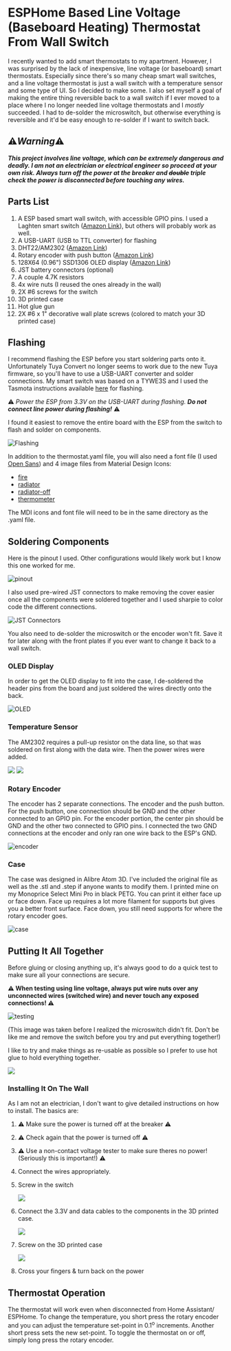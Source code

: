 # ESPHome Based Line Voltage (Baseboard Heating) Thermostat From Wall Switch
I recently wanted to add smart thermostats to my apartment.  However, I was surprised by the lack of inexpensive, line voltage (or baseboard) smart thermostats.  Especially since there's so many cheap smart wall switches, and a line voltage thermostat is just a wall switch with a temperature sensor and some type of UI.  So I decided to make some.  I also set myself a goal of making the entire thing reversible back to a wall switch if I ever moved to a place where I no longer needed line voltage thermostats and I *mostly* succeeded.  I had to de-solder the microswitch, but otherwise everything is reversible and it'd be easy enough to re-solder if I want to switch back.

## :warning:***Warning***:warning: 
***This project involves line voltage, which can be extremely dangerous and deadly.  I am not an electrician or electrical engineer so proceed at your own risk.  Always turn off the power at the breaker and ~~double~~ triple check the power is disconnected before touching any wires.***

## Parts List ##
1. A ESP based smart wall switch, with accessible GPIO pins.  I used a Laghten smart switch ([Amazon Link](https://www.amazon.com/gp/product/B07VMDS9RJ)), but others will probably work as well.
1. A USB-UART (USB to TTL converter) for flashing 
1. DHT22/AM2302 ([Amazon Link](https://www.amazon.com/gp/product/B01JGNL2LM))
1. Rotary encoder with push button ([Amazon Link](https://www.amazon.com/gp/product/B08728K3YB))
1. 128X64 (0.96") SSD1306 OLED display ([Amazon Link](https://www.amazon.com/PEMENOL-Display-0-96inch-Raspberry-Microcontroller/dp/B07F3KY8NF))
1. JST battery connectors (optional)
1. A couple 4.7K resistors
1. 4x wire nuts (I reused the ones already in the wall)
1. 2X #6 screws for the switch
1. 3D printed case
1. Hot glue gun
1. 2X #6 x 1" decorative wall plate screws (colored to match your 3D printed case)

## Flashing ##
I recommend flashing the ESP before you start soldering parts onto it.  Unfortunately Tuya Convert no longer seems to work due to the new Tuya firmware, so you'll have to use a USB-UART converter and solder connections.  My smart switch was based on a TYWE3S and I used the Tasmota instructions available [here](https://tasmota.github.io/docs/devices/TYWE3S/) for flashing.

:warning: *Power the ESP from 3.3V on the USB-UART during flashing.* ***Do not connect line power during flashing!*** :warning:

I found it easiest to remove the entire board with the ESP from the switch to flash and solder on components.

![Flashing](/images/flashing.jpg)

In addition to the thermostat.yaml file, you will also need a font file (I used  [Open Sans](https://fonts.google.com/specimen/Open+Sans#standard-styles)) and 4 image files from Material Design Icons:
* [fire](https://materialdesignicons.com/icon/fire)
* [radiator](https://materialdesignicons.com/icon/radiator)
* [radiator-off](https://materialdesignicons.com/icon/radiator-off)
* [thermometer](https://materialdesignicons.com/icon/thermometer)

The MDI icons and font file will need to be in the same directory as the .yaml file.

## Soldering Components
Here is the pinout I used.  Other configurations would likely work but I know this one worked for me.

![pinout](https://via.placeholder.com/250x400)

I also used pre-wired JST connectors to make removing the cover easier once all the components were soldered together and I used sharpie to color code the different connections.

![JST Connectors](/images/jst-connectors.jpg)

You also need to de-solder the microswitch or the encoder won't fit.  Save it for later along with the front plates if you ever want to change it back to a wall switch.

### OLED Display
In order to get the OLED display to fit into the case, I de-soldered the header pins from the board and just soldered the wires directly onto the back.

![OLED](/images/oled.jpg)

### Temperature Sensor
The AM2302 requires a pull-up resistor on the data line, so that was soldered on first along with the data wire.  Then the power wires were added.

![](/images/am2302-resistor.jpg)
![](/images/am2302-final.jpg)

### Rotary Encoder
The encoder has 2 separate connections.  The encoder and the push button.  For the push button, one connection should be GND and the other connected to an GPIO pin.  For the encoder portion, the center pin should be GND and the other two connected to GPIO pins.  I connected the two GND connections at the encoder and only ran one wire back to the ESP's GND.

![encoder](/images/encoder.jmp)

### Case
The case was designed in Alibre Atom 3D.  I've included the original file as well as the .stl and .step if anyone wants to modify them.  I printed mine on my Monoprice Select Mini Pro in black PETG.  You can print it either face up or face down.  Face up requires a lot more filament for supports but gives you a better front surface.  Face down, you still need supports for where the rotary encoder goes.

![case](https://via.placeholder.com/250x400)

## Putting It All Together
Before gluing or closing anything up, it's always good to do a quick test to make sure all your connections are secure.

**:warning: When testing using line voltage, always put wire nuts over any unconnected wires (switched wire) and never touch any exposed connections! :warning:**

![testing](/images/testing.jpg)

(This image was taken before I realized the microswitch didn't fit.  Don't be like me and remove the switch before you try and put everything together!)

I like to try and make things as re-usable as possible so I prefer to use hot glue to hold everything together.  

![](/images/inside-case.jpg)

### Installing It On The Wall
As I am not an electrician, I don't want to give detailed instructions on how to install.  The basics are:
1. :warning: Make sure the power is turned off at the breaker :warning:
1. :warning: Check again that the power is turned off :warning:
1. :warning: Use a non-contact voltage tester to make sure theres no power! (Seriously this is important!) :warning:
1. Connect the wires appropriately.
1. Screw in the switch
	
	![](https://via.placeholder.com/100x200)
1. Connect the 3.3V and data cables to the components in the 3D printed case.
	
	![](https://via.placeholder.com/100x200)
1. Screw on the 3D printed case
	
	![](https://via.placeholder.com/100x200)
1. Cross your fingers & turn back on the power

## Thermostat Operation
The thermostat will work even when disconnected from Home Assistant/ ESPHome.  To change the temperature, you short press the rotary encoder and you can adjust the temperature set-point in 0.1<sup>o</sup> increments.  Another short press sets the new set-point.  To toggle the thermostat on or off, simply long press the rotary encoder.